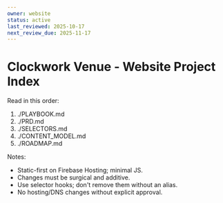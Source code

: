 ```yaml
---
owner: website
status: active
last_reviewed: 2025-10-17
next_review_due: 2025-11-17
---
```

# Clockwork Venue - Website Project Index

Read in this order:
1) ./PLAYBOOK.md
2) ./PRD.md
3) ./SELECTORS.md
4) ./CONTENT_MODEL.md
5) ./ROADMAP.md

Notes:
- Static-first on Firebase Hosting; minimal JS.
- Changes must be surgical and additive.
- Use selector hooks; don't remove them without an alias.
- No hosting/DNS changes without explicit approval.
